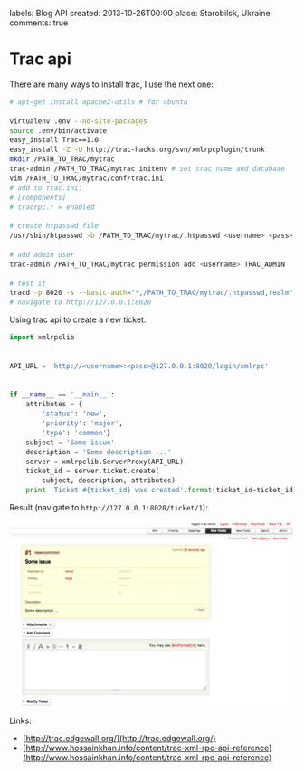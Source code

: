 labels: Blog
        API
created: 2013-10-26T00:00
place: Starobilsk, Ukraine
comments: true

# Trac api

There are many ways to install trac, I use the next one:

```bash
# apt-get install apache2-utils # for ubuntu

virtualenv .env --no-site-packages
source .env/bin/activate
easy_install Trac==1.0
easy_install -Z -U http://trac-hacks.org/svn/xmlrpcplugin/trunk
mkdir /PATH_TO_TRAC/mytrac
trac-admin /PATH_TO_TRAC/mytrac initenv # set trac name and database
vim /PATH_TO_TRAC/mytrac/conf/trac.ini
# add to trac.ini:
# [components]
# tracrpc.* = enabled

# create htpasswd file
/usr/sbin/htpasswd -b /PATH_TO_TRAC/mytrac/.htpasswd <username> <pass> # use -c option for first time

# add admin user
trac-admin /PATH_TO_TRAC/mytrac permission add <username> TRAC_ADMIN

# test it
tracd -p 8020 -s --basic-auth="*,/PATH_TO_TRAC/mytrac/.htpasswd,realm" /PATH_TO_TRAC/mytrac
# navigate to http://127.0.0.1:8020
```

Using trac api to create a new ticket:
```python
import xmlrpclib


API_URL = 'http://<username>:<pass>@127.0.0.1:8020/login/xmlrpc'


if __name__ == '__main__':
    attributes = {
        'status': 'new',
        'priority': 'major',
        'type': 'common'}
    subject = 'Some issue'
    description = 'Some description ...'
    server = xmlrpclib.ServerProxy(API_URL)
    ticket_id = server.ticket.create(
        subject, description, attributes)
    print 'Ticket #{ticket_id} was created'.format(ticket_id=ticket_id)
```

Result (navigate to ```http://127.0.0.1:8020/ticket/1```):

![Trac ticket](trac_result.png)

Links:

- [http://trac.edgewall.org/](http://trac.edgewall.org/)
- [http://www.hossainkhan.info/content/trac-xml-rpc-api-reference](http://www.hossainkhan.info/content/trac-xml-rpc-api-reference)
